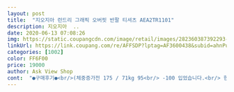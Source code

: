 ```yaml
---
layout: post 
title:  "지오지아 런드리 그래픽 오버핏 반팔 티셔츠 AEA2TR1101" 
description: 지오지아  ..
date: 2020-06-13 07:08:26 
img: https://static.coupangcdn.com/image/retail/images/282360387392293-3b177c68-ce78-41a3-9612-ab7c55010025.jpg 
linkUrl: https://link.coupang.com/re/AFFSDP?lptag=AF3600438&subid=ahnPublicAsk&pageKey=1593914159&itemId=2723172716&vendorItemId=70696105238&traceid=V0-113-6b8b18e9149d36dc 
categories: [1002] 
color: FF6F00 
price: 19000 
author: Ask View Shop 
cont:  "●구매후기●<br/>(체중증가전 175 / 71kg 95<br/> -100 입었습니다.<br/> 현재는 83kg)<br/>결혼후 급격하게 체중이 증가한 이후로 첫 반팔티를 구매해봅니다.<br/> 어떤사이즈를 골라야할지 감이안와 고민하다가 오버핏이란말에 이전에 입던 100사이즈를 구매했습니다<br/>그래서 착한가격이라 두장더 추가 구매해줫답니다<br/>다만 스판기가있어 세탁후 건조기사용은 아마 불가하지않나 아쉬움은 있습니다만, 면티도 뭐 건조기돌리면 줄어드는건 마찬가지니까.<br/>.<br/>ㅎㅎ<br/>딱 입었을때 오버핏.<br/>.<br/> 이라기엔 너무 커버린 제 몸때문에 오버핏은 아니게되었지만, 그래도 뚱뚱해진 제 체형에도 무난한핏이 연출되어주는군요.<br/><br/>맘에든다며 잘입겠다고 했는데 잘입겠죠 뭐<br/>블랙색상도 진하고 맘에들며, 스판이 섞인 소재로 좀 더 활동적일수 있을거란 생각이듭니다.<br/><br/>어쨌든 구매에 충분히 만족하며, 배불뚝족들의 마음을 조금은 보살펴줄수있지않나 생각합니다.<br/><br/>요런 스타일 매장가서 직접사줫는데 겁나게 비싸더군요<br/>자기가 좋아하는 스타일이니 잘입을듯요<br/>착한가격에  주문하게 되서 더기분좋네요<br/>티가 얇지 않고 두꺼워 좋습니다.<br/> 프린트도 잘되어 있네요<br/>흰색티 좋아하는 아들 게다가 아들이 좋아하는 스타일  흰색티만 몇벌을 가지고 있어 검정티도 함께 주문해서 보내줫네요<br/>" 
---
```

